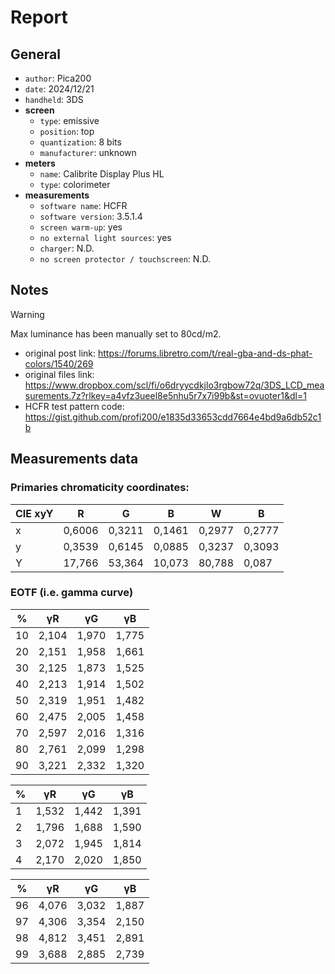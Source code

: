 # Report

## General

- `author`: Pica200
- `date`: 2024/12/21
- `handheld`: 3DS
- **screen**
    - `type`: emissive
    - `position`: top
    - `quantization`: 8 bits
    - `manufacturer`: unknown
- **meters**
    - `name`: Calibrite Display Plus HL
    - `type`: colorimeter
- **measurements**
   - `software name`: HCFR
   - `software version`: 3.5.1.4
   - `screen warm-up`: yes
   - `no external light sources`: yes
   - `charger`: N.D.
   - `no screen protector / touchscreen`: N.D.

## Notes

> [!WARNING]
> Max luminance has been manually set to 80cd/m2.

- original post link: https://forums.libretro.com/t/real-gba-and-ds-phat-colors/1540/269
- original files link: https://www.dropbox.com/scl/fi/o6dryycdkjlo3rgbow72q/3DS_LCD_measurements.7z?rlkey=a4vfz3ueel8e5nhu5r7x7i99b&st=ovuoter1&dl=1
- HCFR test pattern code: https://gist.github.com/profi200/e1835d33653cdd7664e4bd9a6db52c1b

## Measurements data

### Primaries chromaticity coordinates:

| CIE xyY | R | G | B | W | B |
| --- | --- | ---| --- | --- | --- |
| x	| 0,6006	| 0,3211	| 0,1461	| 0,2977 |0,2777 |
| y	| 0,3539	| 0,6145| 0,0885	|	0,3237 | 0,3093 |	
| Y	| 17,766| 53,364	| 10,073	|	80,788 | 0,087 | 



### EOTF (i.e. gamma curve)

| % | γR | γG | γB |
| --- | --- | ---| --- |
| 10	| 2,104	| 1,970	| 1,775	|	
| 20	| 2,151	| 1,958	| 1,661	| 
| 30	| 2,125	| 1,873	| 1,525	| 
| 40	| 2,213	| 1,914	| 1,502	| 
| 50	| 2,319	| 1,951	| 1,482	| 
| 60	| 2,475	| 2,005	| 1,458	| 
| 70	| 2,597	| 2,016	| 1,316	| 
| 80	| 2,761	| 2,099	| 1,298 | 
| 90	| 3,221	| 2,332	| 1,320 | 

| % | γR | γG | γB |
| --- | --- | ---| --- |
| 1	| 1,532	| 1,442	| 1,391 | 
| 2	| 1,796	| 1,688	| 1,590 | 
| 3	| 2,072	| 1,945	| 1,814 | 
| 4	| 2,170	| 2,020	| 1,850 | 
 
| % | γR | γG | γB |
| --- | --- | --- | --- |
| 96	| 4,076	| 3,032	| 1,887 | 
| 97	| 4,306	| 3,354	| 2,150 | 
| 98	| 4,812	| 3,451	| 2,891 | 
| 99	| 3,688	| 2,885	| 2,739 | 
			
								
								

